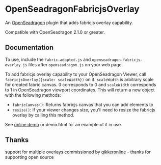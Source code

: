 # OpenSeadragonFabricjsOverlay

An [OpenSeadragon](http://openseadragon.github.io) plugin that adds fabricjs overlay capability.

Compatible with OpenSeadragon 2.1.0 or greater.

## Documentation

To use, include the `fabric.adapted.js` and `openseadragon-fabricjs-overlay.js` files after `openseadragon.js` on your web page.

To add fabricjs overlay capability to your OpenSeadragon Viewer, call `fabricjsOverlay({scale: scaleWidth})` on it. `scaleWidth` is arbitrary scale for created fabric canvas. 0 corresponds to 0 and `scaleWidth` corresponds to 1 in OpenSeadragon viewport coordinates. This will return a new object with the following methods:

* `fabricCanvas()`: Returns fabricjs canvas that you can add elements to
* `resize()`: If your viewer changes size, you'll need to resize the fabricjs overlay by calling this method.

See [online demo](http://altert.github.io/OpenseadragonFabricjsOverlay/demo.html) or demo.html for an example of it in use.

## Thanks

support for multiple overlays commissioned by [qikkeronline](http://www.qikkeronline.nl) - thanks for supporting open source
